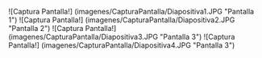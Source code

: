 ![Captura Pantalla!] (imagenes/CapturaPantalla/Diapositiva1.JPG "Pantalla 1")
![Captura Pantalla!] (imagenes/CapturaPantalla/Diapositiva2.JPG "Pantalla 2")
![Captura Pantalla!] (imagenes/CapturaPantalla/Diapositiva3.JPG "Pantalla 3")
![Captura Pantalla!] (imagenes/CapturaPantalla/Diapositiva4.JPG "Pantalla 3")
